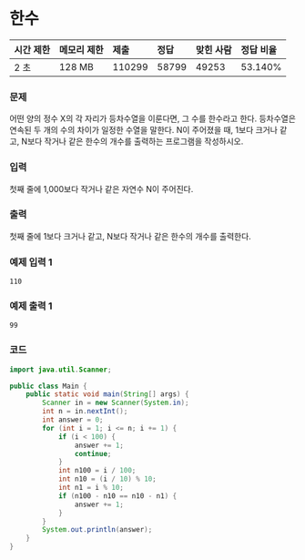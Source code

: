 # 한수

| 시간 제한 | 메모리 제한 | 제출   | 정답  | 맞힌 사람 | 정답 비율 |
| :-------- | :---------- | :----- | :---- | :-------- | :-------- |
|2 초	|128 MB	|110299	|58799	|49253	|53.140%|

### 문제
어떤 양의 정수 X의 각 자리가 등차수열을 이룬다면, 그 수를 한수라고 한다. 
등차수열은 연속된 두 개의 수의 차이가 일정한 수열을 말한다. 
N이 주어졌을 때, 1보다 크거나 같고, N보다 작거나 같은 한수의 개수를 출력하는 프로그램을 작성하시오.

### 입력 
첫째 줄에 1,000보다 작거나 같은 자연수 N이 주어진다.

### 출력
첫째 줄에 1보다 크거나 같고, N보다 작거나 같은 한수의 개수를 출력한다.

### 예제 입력 1
```
110
```

### 예제 출력 1
```
99
```

### 코드
```java
import java.util.Scanner;

public class Main {
    public static void main(String[] args) {
        Scanner in = new Scanner(System.in);
        int n = in.nextInt();
        int answer = 0;
        for (int i = 1; i <= n; i += 1) {
            if (i < 100) {
                answer += 1;
                continue;
            }
            int n100 = i / 100;
            int n10 = (i / 10) % 10;
            int n1 = i % 10;
            if (n100 - n10 == n10 - n1) {
                answer += 1;
            }
        }
        System.out.println(answer);
    }
}
```